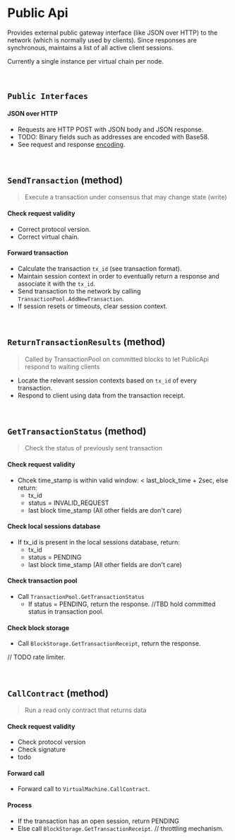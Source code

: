 # Public Api

Provides external public gateway interface (like JSON over HTTP) to the network (which is normally used by clients).
Since responses are synchronous, maintains a list of all active client sessions.

Currently a single instance per virtual chain per node.

&nbsp;
## `Public Interfaces`

#### JSON over HTTP
* Requests are HTTP POST with JSON body and JSON response.
* TODO: Binary fields such as addresses are encoded with Base58.
* See request and response [encoding](../../interfaces/protocol/public-api/json-over-http.md).

&nbsp;
## `SendTransaction` (method)

> Execute a transaction under consensus that may change state (write)

#### Check request validity
* Correct protocol version.
* Correct virtual chain.

#### Forward transaction
* Calculate the transaction `tx_id` (see transaction format).
* Maintain session context in order to eventually return a response and associate it with the `tx_id`.
* Send transaction to the network by calling `TransactionPool.AddNewTransaction`.
* If session resets or timeouts, clear session context.

&nbsp;
## `ReturnTransactionResults` (method)

> Called by TransactionPool on committed blocks to let PublicApi respond to waiting clients

* Locate the relevant session contexts based on `tx_id` of every transaction.
* Respond to client using data from the transaction receipt.





&nbsp;
## `GetTransactionStatus` (method)

> Check the status of previously sent transaction

#### Check request validity
* Chcek time_stamp is within valid window: < last_block_time + 2sec, else return:
    * tx_id
    * status = INVALID_REQUEST
    * last block time_stamp
    (All other fields are don't care)

#### Check local sessions database
* If tx_id is present in the local sessions database, return:
    * tx_id
    * status = PENDING
    * last block time_stamp
    (All other fields are don't care)

#### Check transaction pool
* Call `TransactionPool.GetTransactionStatus`
    * If status = PENDING, return the response. //TBD hold committed status in transaction pool.

#### Check block storage
* Call `BlockStorage.GetTransactionReceipt`, return the response.

// TODO rate limiter.

&nbsp;
## `CallContract` (method)

> Run a read only contract that returns data

#### Check request validity
* Check protocol version
* Check signature
* todo

#### Forward call
* Forward call to `VirtualMachine.CallContract`.



#### Process
* If the transaction has an open session, return PENDING
* Else call `BlockStorage.GetTransactionReceipt`. // throttling mechanism.
